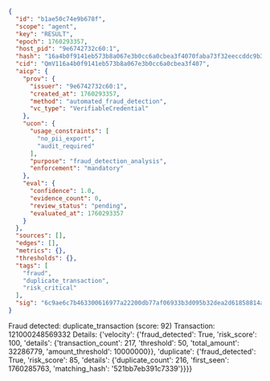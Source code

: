 ```json
{
  "id": "b1ae50c74e9b678f",
  "scope": "agent",
  "key": "RESULT",
  "epoch": 1760293357,
  "host_pid": "9e6742732c60:1",
  "hash": "16a4b0f9141eb573b8a067e3b0cc6a0cbea3f4070faba73f32eeccddc9b34792",
  "cid": "QmV116a4b0f9141eb573b8a067e3b0cc6a0cbea3f407",
  "aicp": {
    "prov": {
      "issuer": "9e6742732c60:1",
      "created_at": 1760293357,
      "method": "automated_fraud_detection",
      "vc_type": "VerifiableCredential"
    },
    "ucon": {
      "usage_constraints": [
        "no_pii_export",
        "audit_required"
      ],
      "purpose": "fraud_detection_analysis",
      "enforcement": "mandatory"
    },
    "eval": {
      "confidence": 1.0,
      "evidence_count": 0,
      "review_status": "pending",
      "evaluated_at": 1760293357
    }
  },
  "sources": [],
  "edges": [],
  "metrics": {},
  "thresholds": {},
  "tags": [
    "fraud",
    "duplicate_transaction",
    "risk_critical"
  ],
  "sig": "6c9ae6c7b463300616977a22200db77af06933b3d095b32dea2d61858814a1ad"
}
```

Fraud detected: duplicate_transaction (score: 92)
Transaction: 121000248569332
Details: {'velocity': {'fraud_detected': True, 'risk_score': 100, 'details': {'transaction_count': 217, 'threshold': 50, 'total_amount': 32286779, 'amount_threshold': 10000000}}, 'duplicate': {'fraud_detected': True, 'risk_score': 85, 'details': {'duplicate_count': 216, 'first_seen': 1760285763, 'matching_hash': '521bb7eb391c7339'}}}}